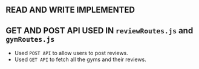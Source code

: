 ## READ AND WRITE IMPLEMENTED

## GET AND POST API USED IN `reviewRoutes.js` and `gymRoutes.js`
  - Used `POST API` to allow users to post reviews.
  - Used `GET API` to fetch all the gyms and their reviews. 
